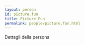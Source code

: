 ```yaml
---
layout: person
id: picture.fun
title: Picture Fun
permalink: people/picture.fun.html
---
```


Dettagli della persona